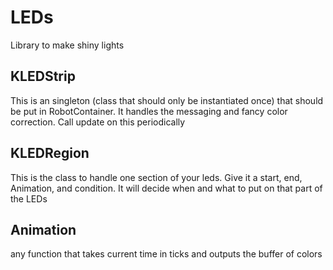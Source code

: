 # LEDs
Library to make shiny lights

## KLEDStrip
This is an singleton (class that should only be instantiated once) that should be put in RobotContainer.
It handles the messaging and fancy color correction.
Call update on this periodically

## KLEDRegion
This is the class to handle one section of your leds. Give it a start, end, Animation, and condition.
It will decide when and what to put on that part of the LEDs

## Animation
any function that takes current time in ticks and outputs the buffer of colors
